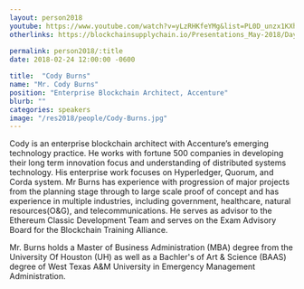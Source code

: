 ```yaml
---
layout: person2018
youtube: https://www.youtube.com/watch?v=yLzRHKfeYMg&list=PL0D_unzx1KXhvrIzPl1j0mrihgq44nGOh&index=6&t=0s
otherlinks: https://blockchainsupplychain.io/Presentations_May-2018/Day-1/03_Accenture_Yei-Sung-Kim-&-Cody-Burns_XChain2_May-2018_Houston.TX.pdf
      
permalink: person2018/:title
date: 2018-02-24 12:00:00 -0600

title:  "Cody Burns"
name: "Mr. Cody Burns"
position: "Enterprise Blockchain Architect, Accenture"
blurb: ""
categories: speakers
image: "/res2018/people/Cody-Burns.jpg"
---
```


Cody is an enterprise blockchain architect with Accenture’s emerging technology practice. He works with fortune 500 companies in developing their long term innovation focus and understanding of distributed systems technology. His enterprise work focuses on Hyperledger, Quorum, and Corda system. Mr Burns has experience with progression of major projects from the planning stage through to large scale proof of concept and has experience in multiple industries, including government, healthcare, natural resources(O&G), and telecommunications. He serves as advisor to the Ethereum Classic Development Team and serves on the Exam Advisory Board for the Blockchain Training Alliance.

Mr. Burns holds a Master of Business Administration (MBA) degree from the University Of Houston (UH) as well as a Bachler's of Art & Science (BAAS) degree of West Texas A&M University in Emergency Management Administration.
